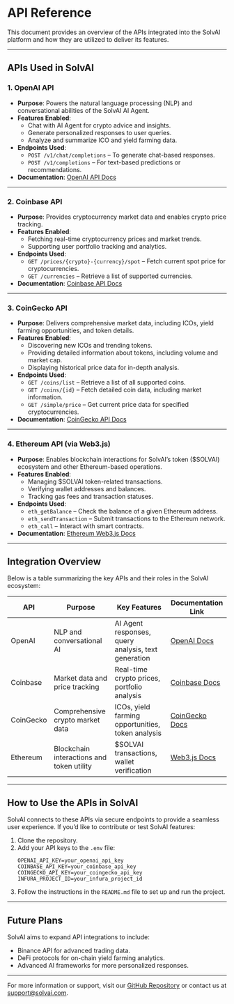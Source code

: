 # API Reference  

This document provides an overview of the APIs integrated into the SolvAI platform and how they are utilized to deliver its features.  

---

## **APIs Used in SolvAI**  

### 1. **OpenAI API**  
- **Purpose**: Powers the natural language processing (NLP) and conversational abilities of the SolvAI AI Agent.  
- **Features Enabled**:  
  - Chat with AI Agent for crypto advice and insights.  
  - Generate personalized responses to user queries.  
  - Analyze and summarize ICO and yield farming data.  
- **Endpoints Used**:  
  - `POST /v1/chat/completions` – To generate chat-based responses.  
  - `POST /v1/completions` – For text-based predictions or recommendations.  
- **Documentation**: [OpenAI API Docs](https://platform.openai.com/docs/)  

---

### 2. **Coinbase API**  
- **Purpose**: Provides cryptocurrency market data and enables crypto price tracking.  
- **Features Enabled**:  
  - Fetching real-time cryptocurrency prices and market trends.  
  - Supporting user portfolio tracking and analytics.  
- **Endpoints Used**:  
  - `GET /prices/{crypto}-{currency}/spot` – Fetch current spot price for cryptocurrencies.  
  - `GET /currencies` – Retrieve a list of supported currencies.  
- **Documentation**: [Coinbase API Docs](https://developers.coinbase.com/)  

---

### 3. **CoinGecko API**  
- **Purpose**: Delivers comprehensive market data, including ICOs, yield farming opportunities, and token details.  
- **Features Enabled**:  
  - Discovering new ICOs and trending tokens.  
  - Providing detailed information about tokens, including volume and market cap.  
  - Displaying historical price data for in-depth analysis.  
- **Endpoints Used**:  
  - `GET /coins/list` – Retrieve a list of all supported coins.  
  - `GET /coins/{id}` – Fetch detailed coin data, including market information.  
  - `GET /simple/price` – Get current price data for specified cryptocurrencies.  
- **Documentation**: [CoinGecko API Docs](https://www.coingecko.com/en/api/documentation)  

---

### 4. **Ethereum API (via Web3.js)**  
- **Purpose**: Enables blockchain interactions for SolvAI’s token ($SOLVAI) ecosystem and other Ethereum-based operations.  
- **Features Enabled**:  
  - Managing $SOLVAI token-related transactions.  
  - Verifying wallet addresses and balances.  
  - Tracking gas fees and transaction statuses.  
- **Endpoints Used**:  
  - `eth_getBalance` – Check the balance of a given Ethereum address.  
  - `eth_sendTransaction` – Submit transactions to the Ethereum network.  
  - `eth_call` – Interact with smart contracts.  
- **Documentation**: [Ethereum Web3.js Docs](https://web3js.readthedocs.io/en/v1.7.0/)  

---

## **Integration Overview**  

Below is a table summarizing the key APIs and their roles in the SolvAI ecosystem:  

| API         | Purpose                                    | Key Features                                          | Documentation Link                        |  
|-------------|--------------------------------------------|------------------------------------------------------|-------------------------------------------|  
| OpenAI      | NLP and conversational AI                 | AI Agent responses, query analysis, text generation | [OpenAI Docs](https://platform.openai.com/docs/) |  
| Coinbase    | Market data and price tracking            | Real-time crypto prices, portfolio analysis         | [Coinbase Docs](https://developers.coinbase.com/) |  
| CoinGecko   | Comprehensive crypto market data          | ICOs, yield farming opportunities, token analysis   | [CoinGecko Docs](https://www.coingecko.com/en/api/documentation) |  
| Ethereum    | Blockchain interactions and token utility | $SOLVAI transactions, wallet verification           | [Web3.js Docs](https://web3js.readthedocs.io/en/v1.7.0/) |  

---

## **How to Use the APIs in SolvAI**  
SolvAI connects to these APIs via secure endpoints to provide a seamless user experience. If you’d like to contribute or test SolvAI features:  
1. Clone the repository.  
2. Add your API keys to the `.env` file:  
   ```env  
   OPENAI_API_KEY=your_openai_api_key  
   COINBASE_API_KEY=your_coinbase_api_key  
   COINGECKO_API_KEY=your_coingecko_api_key  
   INFURA_PROJECT_ID=your_infura_project_id  
   ```  
3. Follow the instructions in the `README.md` file to set up and run the project.  

---

## **Future Plans**  
SolvAI aims to expand API integrations to include:  
- Binance API for advanced trading data.  
- DeFi protocols for on-chain yield farming analytics.  
- Advanced AI frameworks for more personalized responses.  

---  

For more information or support, visit our [GitHub Repository](https://github.com/your-repo-link) or contact us at [support@solvai.com](mailto:support@solvai.com).  
